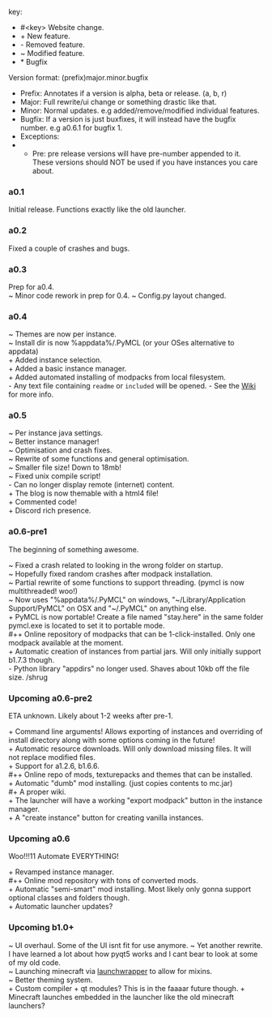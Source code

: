 key:  
- \#\<key\> Website change.
- \+ New feature.
- \- Removed feature.
- ~ Modified feature.
- \* Bugfix

Version format: (prefix)major.minor.bugfix
- Prefix: Annotates if a version is alpha, beta or release. (a, b, r)
- Major: Full rewrite/ui change or something drastic like that.
- Minor: Normal updates. e.g added/remove/modified individual features.
- Bugfix: If a version is just buxfixes, it will instead have the bugfix number. e.g a0.6.1 for bugfix 1.
- Exceptions:
- - Pre: pre release versions will have pre-number appended to it. These versions should NOT be used if you have instances you care about.


### a0.1

Initial release. Functions exactly like the old launcher.

### a0.2

Fixed a couple of crashes and bugs.

### a0.3

Prep for a0.4.  
~ Minor code rework in prep for 0.4.
~ Config.py layout changed.

### a0.4

~ Themes are now per instance.  
~ Install dir is now %appdata%/.PyMCL (or your OSes alternative to appdata)  
\+ Added instance selection.  
\+ Added a basic instance manager.  
\+ Added automated installing of modpacks from local filesystem.  
\- Any text file containing `readme` or `included` will be opened.
\- See the [Wiki](https://github.com/ModificationStation/PyMCL/wiki) for more info.

### a0.5

~ Per instance java settings.  
~ Better instance manager!  
~ Optimisation and crash fixes.  
~ Rewrite of some functions and general optimisation.  
~ Smaller file size! Down to 18mb!  
~ Fixed unix compile script!  
\- Can no longer display remote (internet) content.  
\+ The blog is now themable with a html4 file!  
\+ Commented code!  
\+ Discord rich presence.  

### a0.6-pre1
The beginning of something awesome.

~ Fixed a crash related to looking in the wrong folder on startup.  
~ Hopefully fixed random crashes after modpack installation.  
~ Partial rewrite of some functions to support threading. (pymcl is now multithreaded! woo!)  
~ Now uses "%appdata%/.PyMCL" on windows, "~/Library/Application Support/PyMCL" on OSX and "~/.PyMCL" on anything else.  
\+ PyMCL is now portable! Create a file named "stay.here" in the same folder pymcl.exe is located to set it to portable mode.  
\#\+\+ Online repository of modpacks that can be 1-click-installed. Only one modpack available at the moment.  
\+ Automatic creation of instances from partial jars. Will only initially support b1.7.3 though.  
\- Python library "appdirs" no longer used. Shaves about 10kb off the file size. /shrug  

### Upcoming a0.6-pre2
ETA unknown. Likely about 1-2 weeks after pre-1.

\+ Command line arguments! Allows exporting of instances and overriding of install directory along with some options coming in the future!  
\+ Automatic resource downloads. Will only download missing files. It will not replace modified files.  
\+ Support for a1.2.6, b1.6.6.  
\#\+\+ Online repo of mods, texturepacks and themes that can be installed.  
\+ Automatic "dumb" mod installing. (just copies contents to mc.jar)  
\#\+ A proper wiki.  
\+ The launcher will have a working "export modpack" button in the instance manager.  
\+ A "create instance" button for creating vanilla instances.

### Upcoming a0.6
Woo!!!11 Automate EVERYTHING!  

\+ Revamped instance manager.  
\#\+\+ Online mod repository with tons of converted mods.  
\+ Automatic "semi-smart" mod installing. Most likely only gonna support optional classes and folders though.  
\+ Automatic launcher updates?  


### Upcoming b1.0+

~ UI overhaul. Some of the UI isnt fit for use anymore.
~ Yet another rewrite. I have learned a lot about how pyqt5 works and I cant bear to look at some of my old code.  
~ Launching minecraft via [launchwrapper](https://github.com/Mojang/LegacyLauncher) to allow for mixins.  
~ Better theming system.  
\+ Custom compiler + qt modules? This is in the faaaar future though.
\+ Minecraft launches embedded in the launcher like the old minecraft launchers?